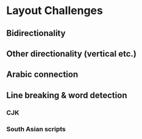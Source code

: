 Layout Challenges
=================

## Bidirectionality
## Other directionality (vertical etc.)
## Arabic connection
## Line breaking & word detection
### CJK
### South Asian scripts
